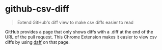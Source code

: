 # github-csv-diff

> Extend GitHub's diff view to make csv diffs easier to read

GitHub provides a page that only shows diffs with a .diff at the end of the URL of the pull request.
This Chrome Extension makes it easier to view csv diffs by using [daff](https://paulfitz.github.io/daff/) on that page.
